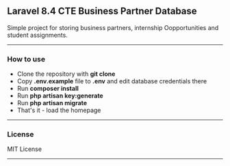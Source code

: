## Laravel 8.4 CTE Business Partner Database

Simple project for storing business partners, internship Oopportunities and student assignments.

---

### How to use

- Clone the repository with __git clone__
- Copy __.env.example__ file to __.env__ and edit database credentials there
- Run __composer install__
- Run __php artisan key:generate__
- Run __php artisan migrate__
- That's it - load the homepage

---

### License

MIT License

---
